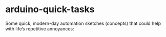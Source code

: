 # arduino-quick-tasks
Some quick, modern-day automation sketches (concepts) that could help with life’s repetitive annoyances:
